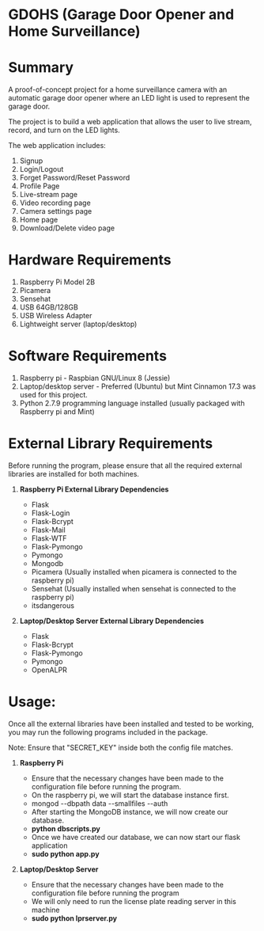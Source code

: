 # GDOHS (Garage Door Opener and Home Surveillance)

Summary
=======

A proof-of-concept project for a home surveillance camera with an automatic garage door opener where an LED light is used to represent the garage door.

The project is to build a web application that allows the user to live stream, record, and turn on the LED lights.

The web application includes:
1. Signup
2. Login/Logout
3. Forget Password/Reset Password
4. Profile Page
5. Live-stream page
6. Video recording page
7. Camera settings page
8. Home page
9. Download/Delete video page


Hardware Requirements
=====================
1. Raspberry Pi Model 2B
2. Picamera
3. Sensehat
4. USB 64GB/128GB
5. USB Wireless Adapter
6. Lightweight server (laptop/desktop)

Software Requirements
=====================
1. Raspberry pi - Raspbian GNU/Linux 8 (Jessie)
2. Laptop/desktop server - Preferred (Ubuntu) but Mint Cinnamon 17.3 was used for this project.
3. Python 2.7.9 programming language installed (usually packaged with Raspberry pi and Mint)

External Library Requirements
=============================

Before running the program, please ensure that all the required external libraries are installed for both machines.

1. **Raspberry Pi External Library Dependencies**
	- Flask
	- Flask-Login
	- Flask-Bcrypt
	- Flask-Mail
	- Flask-WTF
	- Flask-Pymongo
	- Pymongo
	- Mongodb
	- Picamera (Usually installed when picamera is connected to the raspberry pi)
	- Sensehat (Usually installed when sensehat is connected to the raspberry pi)
	- itsdangerous

2. **Laptop/Desktop Server External Library Dependencies**
	- Flask
	- Flask-Bcrypt
	- Flask-Pymongo
	- Pymongo
	- OpenALPR

Usage:
======
Once all the external libraries have been installed and tested to be working, you may run the following programs included in the package.

Note: Ensure that "SECRET_KEY" inside both the config file matches.

1. **Raspberry Pi**
	- Ensure that the necessary changes have been made to the configuration file before running the program.
	- On the raspberry pi, we will start the database instance first.
	- mongod --dbpath data --smallfiles --auth
	- After starting the MongoDB instance, we will now create our database.
	- **python dbscripts.py**
	- Once we have created our database, we can now start our flask application
	- **sudo python app.py**

2. **Laptop/Desktop Server**
	- Ensure that the necessary changes have been made to the configuration file before running the program
	- We will only need to run the license plate reading server in this machine
	- **sudo python lprserver.py**
